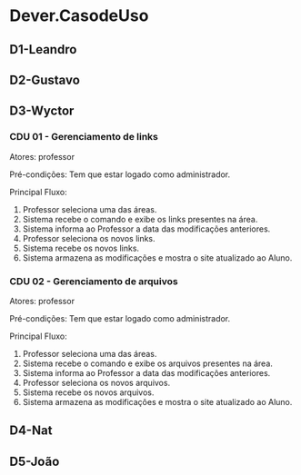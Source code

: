 # Dever.CasodeUso
## D1-Leandro

## D2-Gustavo

## D3-Wyctor

###  CDU 01 - Gerenciamento de links

Atores: professor

Pré-condições: Tem que estar logado como administrador.

Principal Fluxo:

  1. Professor seleciona uma das áreas.
  2. Sistema recebe o comando e exibe os links presentes na área.
  3. Sistema informa ao Professor a data das modificações anteriores.
  4. Professor seleciona os novos links.
  5. Sistema recebe os novos links.
  6. Sistema armazena as modificações e mostra o site atualizado ao Aluno.

### CDU 02 - Gerenciamento de arquivos

Atores: professor

Pré-condições: Tem que estar logado como administrador.

Principal Fluxo:

 1. Professor seleciona uma das áreas.
 2. Sistema recebe o comando e exibe os arquivos presentes na área.
 3. Sistema informa ao Professor a data das modificações anteriores.
 4. Professor seleciona os novos arquivos.
 5. Sistema recebe os novos arquivos.
 6. Sistema armazena as modificações e mostra o site atualizado ao Aluno.

## D4-Nat

## D5-João
